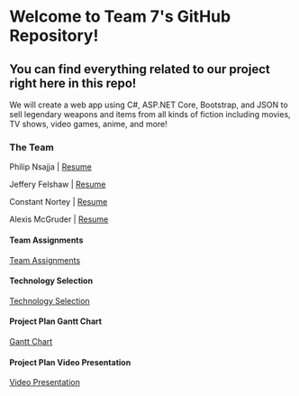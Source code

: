 # Welcome to Team 7's GitHub Repository!

## You can find everything related to our project right here in this repo!

We will create a web app using C#, ASP.NET Core, Bootstrap, and JSON to sell legendary weapons and items from all kinds of fiction including movies, TV shows, video games, anime, and more!

### The Team
Philip Nsajja | [Resume](https://github.com/Chewwi7/Intro-to-Software-Engineering-Project/blob/main/Project%20Planning/TeamResumes/PhilipNsajjaResume.md) 

Jeffery Felshaw | [Resume](https://github.com/Chewwi7/Intro-to-Software-Engineering-Project/blob/main/Project%20Planning/TeamResumes/JefferyFelshawResume.md)

Constant Nortey | [Resume](https://github.com/Chewwi7/Intro-to-Software-Engineering-Project/blob/main/Project%20Planning/TeamResumes/ConstantNorteyResume.md)

Alexis McGruder | [Resume](https://github.com/Chewwi7/Intro-to-Software-Engineering-Project/blob/main/Project%20Planning/TeamResumes/AlexisMcGruderResume.md)


#### Team Assignments
[Team Assignments](https://github.com/Chewwi7/Intro-to-Software-Engineering-Project/blob/main/Project%20Planning/Team%20Assignments.md)

#### Technology Selection
[Technology Selection](https://github.com/Chewwi7/Intro-to-Software-Engineering-Project/blob/main/Project%20Planning/Technology%20Selection.md)
 
 #### Project Plan Gantt Chart
 [Gantt Chart](https://adkisson-swe-f23.youtrack.cloud/gantt-charts/174-5)

#### Project Plan Video Presentation
[Video Presentation](https://github.com/Chewwi7/Intro-to-Software-Engineering-Project/blob/main/Presentations/Project%20Plan%20Presentation.md)
